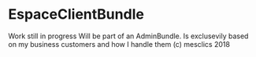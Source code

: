 # EspaceClientBundle
Work still in progress
Will be part of an AdminBundle.
Is exclusevily based on my business customers and how I handle them
(c) mesclics 2018

